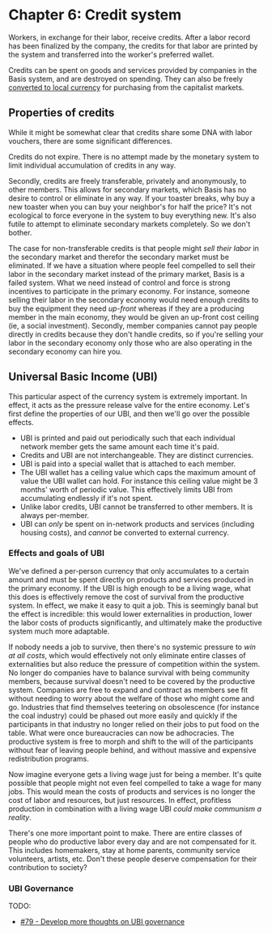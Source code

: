 # Chapter 6: Credit system

Workers, in exchange for their labor, receive credits. After a labor record has been finalized by the company, the credits for that labor are printed by the system and transferred into the worker's preferred wallet.

Credits can be spent on goods and services provided by companies in the Basis system, and are destroyed on spending. They can also be freely [converted to local currency](#cashing-out) for purchasing from the capitalist markets.

## Properties of credits

While it might be somewhat clear that credits share some DNA with labor vouchers, there are some significant differences.

Credits do not expire. There is no attempt made by the monetary system to limit individual accumulation of credits in any way.

Secondly, credits are freely transferable, privately and anonymously, to other members. This allows for secondary markets, which Basis has no desire to control or eliminate in any way. If your toaster breaks, why buy a new toaster when you can buy your neighbor's for half the price? It's not ecological to force everyone in the system to buy everything new. It's also futile to attempt to eliminate secondary markets completely. So we don't bother.

The case for non-transferable credits is that people might *sell their labor* in the secondary market and therefor the secondary market must be eliminated. If we have a situation where people feel compelled to sell their labor in the secondary market instead of the primary market, Basis is a failed system. What we need instead of control and force is strong incentives to participate in the primary economy. For instance, someone selling their labor in the secondary economy would need enough credits to buy the equipment they need *up-front* whereas if they are a producing member in the main economy, they would be given an up-front cost ceiling (ie, a social investment). Secondly, member companies cannot pay people directly in credits because they don't handle credits, so if you're selling your labor in the secondary economy only those who are also operating in the secondary economy can hire you.

## Universal Basic Income (UBI)

This particular aspect of the currency system is extremely important. In effect, it acts as the pressure release valve for the entire economy. Let's first define the properties of our UBI, and then we'll go over the possible effects.

- UBI is printed and paid out periodically such that each individual network member gets the same amount each time it's paid.
- Credits and UBI are not interchangeable. They are distinct currencies.
- UBI is paid into a special wallet that is attached to each member.
- The UBI wallet has a ceiling value which caps the maximum amount of value the UBI wallet can hold. For instance this ceiling value might be 3 months' worth of periodic value. This effectively limits UBI from accumulating endlessly if it's not spent.
- Unlike labor credits, UBI cannot be transferred to other members. It is always per-member.
- UBI can *only* be spent on in-network products and services (including housing costs), and *cannot* be converted to external currency.

### Effects and goals of UBI

We've defined a per-person currency that only accumulates to a certain amount and must be spent directly on products and services produced in the primary economy. If the UBI is high enough to be a living wage, what this does is effectively remove the cost of survival from the productive system. In effect, we make it easy to quit a job. This is seemingly banal but the effect is incredible: this would lower externalities in production, lower the labor costs of products significantly, and ultimately make the productive system much more adaptable.

If nobody needs a job to survive, then there's no systemic pressure to *win at all costs*, which would effectively not only eliminate entire classes of externalities but also reduce the pressure of competition within the system. No longer do companies have to balance survival with being community members, because survival doesn't need to be covered by the productive system. Companies are free to expand and contract as members see fit without needing to worry about the welfare of those who might come and go. Industries that find themselves teetering on obsolescence (for instance the coal industry) could be phased out more easily and quickly if the participants in that industry no longer relied on their jobs to put food on the table. What were once bureaucracies can now be adhocracies. The productive system is free to morph and shift to the will of the participants without fear of leaving people behind, and without massive and expensive redistribution programs.

Now imagine everyone gets a living wage just for being a member. It's quite possible that people might not even feel compelled to take a wage for many jobs. This would mean the costs of products and services is no longer the cost of labor and resources, but just resources. In effect, profitless production in combination with a living wage UBI *could make communism a reality*.

There's one more important point to make. There are entire classes of people who do productive labor every day and are not compensated for it. This includes homemakers, stay at home parents, community service volunteers, artists, etc. Don't these people deserve compensation for their contribution to society?

### UBI Governance

TODO:

- [#79 - Develop more thoughts on UBI governance](https://github.com/basisproject/tracker/issues/79)

